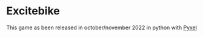 # Excitebike

This game as been released in october/november 2022 in python with [Pyxel](https://github.com/kitao/pyxel)

